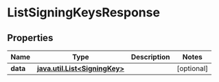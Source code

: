 

# ListSigningKeysResponse

## Properties

Name | Type | Description | Notes
------------ | ------------- | ------------- | -------------
**data** | [**java.util.List&lt;SigningKey&gt;**](SigningKey.md) |  |  [optional]




